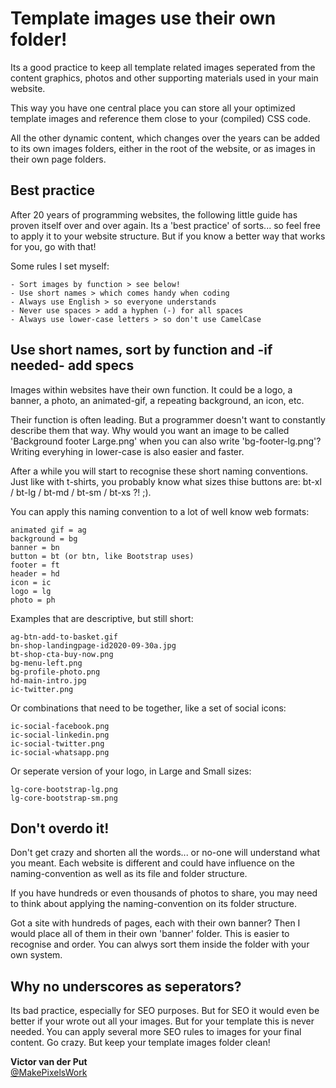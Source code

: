 # Template images use their own folder!

Its a good practice to keep all template related images seperated from the content graphics, photos and other supporting materials used in your main website.

This way you have one central place you can store all your  optimized template images and reference them close to your (compiled) CSS code. 

All the other dynamic content, which changes over the years can be added to its own images folders, either in the root of the website, or as images in their own page folders.

## Best practice

After 20 years of programming websites, the following little guide has proven itself over and over again. Its a 'best practice' of sorts... so feel free to apply it to your website structure. But if you know a better way that works for you, go with that!

Some rules I set myself:

    - Sort images by function > see below!
    - Use short names > which comes handy when coding
    - Always use English > so everyone understands
    - Never use spaces > add a hyphen (-) for all spaces
    - Always use lower-case letters > so don't use CamelCase


## Use short names, sort by function and -if needed- add specs

Images within websites have their own function. It could be a logo, a banner, a photo, an animated-gif, a repeating background, an icon, etc.

Their function is often leading. But a programmer doesn't want to constantly describe them that way. Why would you want an image to be called 'Background footer Large.png' when you can also write 'bg-footer-lg.png'? Writing everyhing in lower-case is also easier and faster.

After a while you will start to recognise these short naming conventions. Just like with t-shirts, you probably know what sizes thise buttons are: bt-xl / bt-lg / bt-md / bt-sm / bt-xs ?! ;).

You can apply this naming convention to a lot of well know web formats:

    animated gif = ag
    background = bg
    banner = bn
    button = bt (or btn, like Bootstrap uses)
    footer = ft
    header = hd
    icon = ic
    logo = lg
    photo = ph

Examples that are descriptive, but still short:

    ag-btn-add-to-basket.gif
    bn-shop-landingpage-id2020-09-30a.jpg
    bt-shop-cta-buy-now.png
    bg-menu-left.png
    bg-profile-photo.png
    hd-main-intro.jpg
    ic-twitter.png

Or combinations that need to be together, like a set of social icons:

    ic-social-facebook.png
    ic-social-linkedin.png
    ic-social-twitter.png
    ic-social-whatsapp.png 

Or seperate version of your logo, in Large and Small sizes:

    lg-core-bootstrap-lg.png
    lg-core-bootstrap-sm.png

## Don't overdo it!

Don't get crazy and shorten all the words... or no-one will understand what you meant. Each website is different and could have influence on the naming-convention as well as its file and folder structure.

If you have hundreds or even thousands of photos to share, you may need to think about applying the naming-convention on its folder structure. 

Got a site with hundreds of pages, each with their own banner? Then I would place all of them in their own 'banner' folder. This is easier to recognise and order. You can alwys sort them inside the folder with your own system.

## Why no underscores as seperators?

Its bad practice, especially for SEO purposes. But for SEO it would even be better if your wrote out all your images. But for your template this is never needed. You can apply several more SEO rules to images for your final content. Go crazy. But keep your template images folder clean!

**Victor van der Put**<br>
[@MakePixelsWork](https://github.com/MakePixelsWork)
